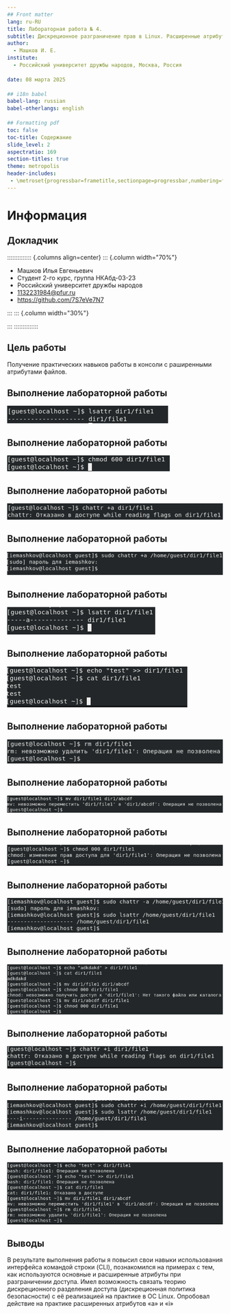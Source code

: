 ```yaml
---
## Front matter
lang: ru-RU
title: Лабораторная работа № 4. 
subtitle: Дискреционное разграничение прав в Linux. Расширенные атрибуты
author:
  - Машков И. Е.
institute:
  - Российский университет дружбы народов, Москва, Россия

date: 08 марта 2025

## i18n babel
babel-lang: russian
babel-otherlangs: english

## Formatting pdf
toc: false
toc-title: Содержание
slide_level: 2
aspectratio: 169
section-titles: true
theme: metropolis
header-includes:
 - \metroset{progressbar=frametitle,sectionpage=progressbar,numbering=fraction}
---
```


# Информация

## Докладчик

:::::::::::::: {.columns align=center}
::: {.column width="70%"}

  * Машков Илья Евгеньевич
  * Студент 2-го курс, группа НКАбд-03-23
  * Российский университет дружбы народов
  * [1132231984@pfur.ru](mailto:1132231984@pfur.ru)
  * <https://github.com/7S7eVe7N7>

:::
::: {.column width="30%"}



:::
::::::::::::::

## Цель работы

Получение практических навыков работы в консоли с раширенными атрибутами файлов.

## Выполнение лабораторной работы

![Проверка расширенных атрибутов.](image/1.png)

## Выполнение лабораторной работы

![Изменение прав у файла.](image/2.png)

## Выполнение лабораторной работы

![Попытка установки расширенных атрибутов от имени обычного пользователя.](image/3.png)

## Выполнение лабораторной работы

![Добавление расширенного атрибута от имени суперпользователя.](image/4.png)

## Выполнение лабораторной работы

![Проверка атрибутов у файла.](image/5.png)

## Выполнение лабораторной работы

![Дозапись и чтение.](image/6.png)

## Выполнение лабораторной работы

![Удаление.](image/7.png)

## Выполнение лабораторной работы

![Переименование файла.](image/8.png)

## Выполнение лабораторной работы

![Изменение прав у файла при установленном атрибуте.](image/9.png)

## Выполнение лабораторной работы

![Удаление расширенного атрибута.](image/10.png)

## Выполнение лабораторной работы

![Повторный прогон вышеперечисленных операций.](image/11.png)

## Выполнение лабораторной работы

![Попытка установки атрибута i на тот же файл.](image/12.png)

## Выполнение лабораторной работы

![Попытка установки атрибута i на тот же файл от имени суперпользователя.](image/13.png)

## Выполнение лабораторной работы

![Ещё один прогон команд, но при атрибуте i.](image/14.png)

## Выводы

В результате выполнения работы я повысил свои навыки использования интерфейса командой строки (CLI), познакомился на примерах с тем, как используются основные и расширенные атрибуты при разграничении доступа. Имел возможность связать теорию дискреционного разделения доступа (дискреционная политика безопасности) с её реализацией на практике в ОС Linux. Опробовал действие на практике расширенных атрибутов «а» и «i»
